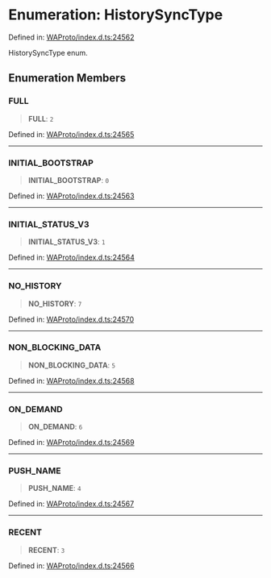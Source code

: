 # Enumeration: HistorySyncType

Defined in: [WAProto/index.d.ts:24562](https://github.com/Fokusdotid/bail/blob/043003e0dc220c8f52aef36f90c7026f3a192427/WAProto/index.d.ts#L24562)

HistorySyncType enum.

## Enumeration Members

### FULL

> **FULL**: `2`

Defined in: [WAProto/index.d.ts:24565](https://github.com/Fokusdotid/bail/blob/043003e0dc220c8f52aef36f90c7026f3a192427/WAProto/index.d.ts#L24565)

***

### INITIAL\_BOOTSTRAP

> **INITIAL\_BOOTSTRAP**: `0`

Defined in: [WAProto/index.d.ts:24563](https://github.com/Fokusdotid/bail/blob/043003e0dc220c8f52aef36f90c7026f3a192427/WAProto/index.d.ts#L24563)

***

### INITIAL\_STATUS\_V3

> **INITIAL\_STATUS\_V3**: `1`

Defined in: [WAProto/index.d.ts:24564](https://github.com/Fokusdotid/bail/blob/043003e0dc220c8f52aef36f90c7026f3a192427/WAProto/index.d.ts#L24564)

***

### NO\_HISTORY

> **NO\_HISTORY**: `7`

Defined in: [WAProto/index.d.ts:24570](https://github.com/Fokusdotid/bail/blob/043003e0dc220c8f52aef36f90c7026f3a192427/WAProto/index.d.ts#L24570)

***

### NON\_BLOCKING\_DATA

> **NON\_BLOCKING\_DATA**: `5`

Defined in: [WAProto/index.d.ts:24568](https://github.com/Fokusdotid/bail/blob/043003e0dc220c8f52aef36f90c7026f3a192427/WAProto/index.d.ts#L24568)

***

### ON\_DEMAND

> **ON\_DEMAND**: `6`

Defined in: [WAProto/index.d.ts:24569](https://github.com/Fokusdotid/bail/blob/043003e0dc220c8f52aef36f90c7026f3a192427/WAProto/index.d.ts#L24569)

***

### PUSH\_NAME

> **PUSH\_NAME**: `4`

Defined in: [WAProto/index.d.ts:24567](https://github.com/Fokusdotid/bail/blob/043003e0dc220c8f52aef36f90c7026f3a192427/WAProto/index.d.ts#L24567)

***

### RECENT

> **RECENT**: `3`

Defined in: [WAProto/index.d.ts:24566](https://github.com/Fokusdotid/bail/blob/043003e0dc220c8f52aef36f90c7026f3a192427/WAProto/index.d.ts#L24566)
